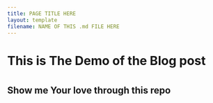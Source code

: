 ```yaml
---
title: PAGE TITLE HERE
layout: template
filename: NAME OF THIS .md FILE HERE
--- 
```



<h1>This is The Demo of the Blog post <h1>
<h2>Show me Your love through this repo<h2>
